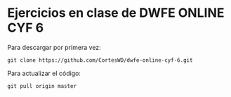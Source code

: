 # Ejercicios en clase de DWFE ONLINE CYF 6

Para descargar por primera vez:
```
git clone https://github.com/CortesWD/dwfe-online-cyf-6.git

```

Para actualizar el código:

```
git pull origin master

```